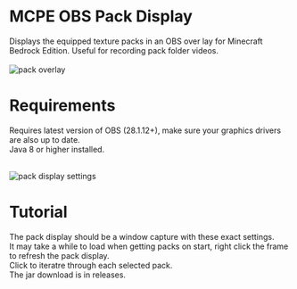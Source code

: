# MCPE OBS Pack Display
Displays the equipped texture packs in an OBS over lay for Minecraft Bedrock Edition. Useful for recording pack folder videos.
<br>
<br>
![pack overlay](https://user-images.githubusercontent.com/63020914/201514201-25437b5b-fe2c-461f-b84b-a4cae2637d3f.PNG)

# Requirements
Requires latest version of OBS (28.1.12+), make sure your graphics drivers are also up to date.
<br>
Java 8 or higher installed.
<br>
<br>

![pack display settings](https://user-images.githubusercontent.com/63020914/201514473-6e1cee09-86be-4c35-a41c-27fd52b201b4.PNG)

# Tutorial
The pack display should be a window capture with these exact settings.
<br>
It may take a while to load when getting packs on start, right click the frame to refresh the pack display.
<br>
Click to iteratre through each selected pack.
<br>
The jar download is in releases.
